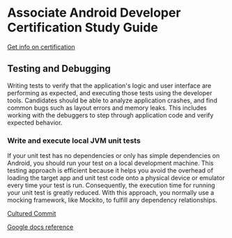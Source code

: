 # Associate Android Developer Certification Study Guide

[Get info on certification](https://developers.google.com/training/certification/associate-android-developer/#info)

## Testing and Debugging

Writing tests to verify that the application's logic and user interface are performing as expected, and executing those tests using the developer tools. Candidates should be able to analyze application crashes, and find common bugs such as layout errors and memory leaks. This includes working with the debuggers to step through application code and verify expected behavior.

### Write and execute local JVM unit tests

If your unit test has no dependencies or only has simple dependencies on Android, you should run your test on a local development machine. This testing approach is efficient because it helps you avoid the overhead of loading the target app and unit test code onto a physical device or emulator every time your test is run. Consequently, the execution time for running your unit test is greatly reduced. With this approach, you normally use a mocking framework, like Mockito, to fulfill any dependency relationships.

[Cultured Commit](https://github.com/amohnacs15/Cultured/commit/c2bf1bdd46a1b6cef93a249a14c116cbb7a63d59#commitcomment-23188288)

[Google docs reference](https://developer.android.com/training/testing/unit-testing/local-unit-tests.html#setup)
